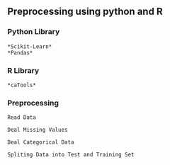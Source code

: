 ## Preprocessing using python and R

### Python Library
    *Scikit-Learn*
    *Pandas*
    
### R Library

    *caTools*
    
### Preprocessing

    Read Data
    
    Deal Missing Values
    
    Deal Categorical Data
    
    Spliting Data into Test and Training Set